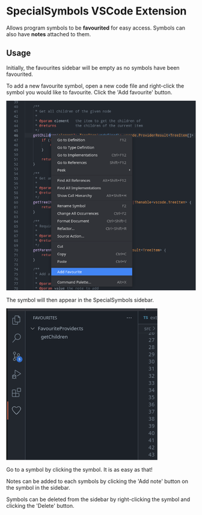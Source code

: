 # SpecialSymbols VSCode Extension

Allows program symbols to be **favourited** for easy access. Symbols can also have **notes** attached to them.

## Usage

Initially, the favourites sidebar will be empty as no symbols have been favourited.

To add a new favourite symbol, open a new code file and right-click the symbol you would like to favourite. Click the 'Add favourite' button.

![Add button](resources/add-button.png)

The symbol will then appear in the SpecialSymbols sidebar.

![Sidebar](resources/sidebar.png)

Go to a symbol by clicking the symbol. It is as easy as that!

Notes can be added to each symbols by clicking the 'Add note' button on the symbol in the sidebar.

Symbols can be deleted from the sidebar by right-clicking the symbol and clicking the 'Delete' button.
